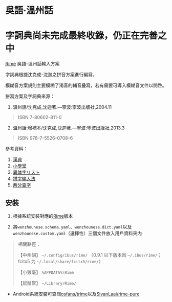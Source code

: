 # 吳語·溫州話

# 字詞典尚未完成最終收錄，仍正在完善之中

[Rime](https://rime.im) 吳語-溫州話輸入方案

字詞典根據沈克成-沈迦之拼音方案進行編寫。

模糊音方案規則主要模糊了濁音的輔音叠寫，若有需要可導入模糊音文件以開啓。

拼寫方案及字詞典來源：
1.	溫州話/沈克成,沈迦著.—寧波:寧波出版社,2004.11
>ISBN 7-80602-811-0
2.	溫州話:增補本/沈克成,沈迦著.—寧波:寧波出版社,2013.3
>ISBN 978-7-5526-0708-6

參考資料：
1.	[漢典](https://www.zdic.net/)
2.	[小學堂](https://xiaoxue.iis.sinica.edu.tw/ccdb)
3.	[異体字リスト](https://www.tobunken.go.jp/archives/%E7%95%B0%E4%BD%93%E5%AD%97%E3%83%AA%E3%82%B9%E3%83%88/)
4.	[拼字输入法](https://hanzi.unihan.com.cn/PinZi)
5.	[两分查字](http://zisea.com/zslf.htm)

## 安裝

1.	根據系統安裝對應的[Rime](https://rime.im)版本

2.	將`wenzhounese.schema.yaml`、`wenzhounese.dict.yaml`以及`wenzhounese.custom.yaml`（選擇性）三個文件放入用戶資料夾内
> 相關路徑：
>
> 【中州韻】 `~/.config/ibus/rime/` （0.9.1 以下版本爲 `~/.ibus/rime/`；fcitx5 为 `~/.local/share/fcitx5/rime/`）
>
> 【小狼毫】 `%APPDATA%\Rime`
>
> 【鼠鬚管】 `~/Library/Rime/`

-	Android系統安裝可查閲[osfans/trime](https://github.com/osfans/trime)以及[SivanLaai/rime-pure](https://github.com/SivanLaai/rime-pure)